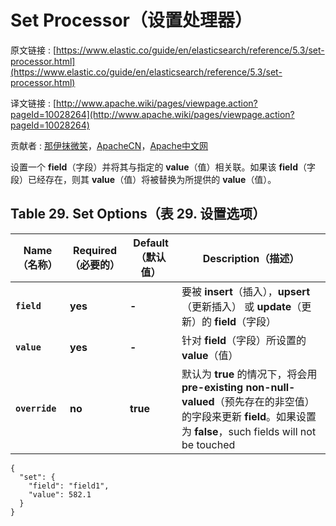 # Set Processor（设置处理器）

原文链接 : [https://www.elastic.co/guide/en/elasticsearch/reference/5.3/set-processor.html](https://www.elastic.co/guide/en/elasticsearch/reference/5.3/set-processor.html)

译文链接 : [http://www.apache.wiki/pages/viewpage.action?pageId=10028264](http://www.apache.wiki/pages/viewpage.action?pageId=10028264)

贡献者 : [那伊抹微笑](/display/~wangyangting)，[ApacheCN](/display/~apachecn)，[Apache中文网](/display/~apachechina)

设置一个 **field**（字段）并将其与指定的 **value**（值）相关联。如果该 **field**（字段）已经存在，则其 **value**（值）将被替换为所提供的 **value**（值）。

## Table 29. Set Options（表 29\. 设置选项）

| Name（名称） | Required（必要的） | Default（默认值） | Description（描述） |
| --- | --- | --- | --- |
| **`field`** | **yes** | **-** | 要被 **insert**（插入），**upsert**（更新插入） 或 **update**（更新）的 **field**（字段） |
| **`value`** | **yes** | **-** | 针对 **field**（字段）所设置的 **value**（值） |
| **`override`** | **no** | **true** | 默认为 **true** 的情况下，将会用 **pre-existing non-null-valued**（预先存在的非空值）的字段来更新 **field**。如果设置为 **false**，such fields will not be touched |

```
{
  "set": {
    "field": "field1",
    "value": 582.1
  }
}
```